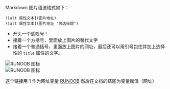 Markdown 图片语法格式如下：
```
![alt 属性文本](图片地址)
![alt 属性文本](图片地址 "可选标题")
```
* 开头一个感叹号 !
* 接着一个方括号，里面放上图片的替代文字
* 接着一个普通括号，里面放上图片的网址，最后还可以用引号包住并加上选择性的 `title` 属性的文字。

![RUNOOB 图标](http://static.runoob.com/images/runoob-logo.png)   
![RUNOOB 图标](http://static.runoob.com/images/runoob-logo.png "RUNOOB")

这个链接用 1 作为网址变量 [RUNOOB][1]
然后在文档的结尾为变量赋值（网址）  

[1]: http://static.runoob.com/images/runoob-logo.png


